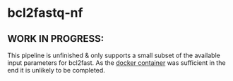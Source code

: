 # bcl2fastq-nf
## WORK IN PROGRESS:
This pipeline is unfinished & only supports a small subset of the available input parameters for bcl2fast. As the [docker container](https://hub.docker.com/r/lifebitai/bcl2fastq) was sufficient in the end it is unlikely to be completed.
